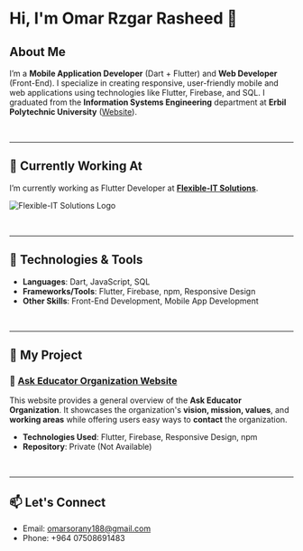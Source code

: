 # Hi, I'm Omar Rzgar Rasheed 👋

## About Me
I’m a **Mobile Application Developer** (Dart + Flutter) and **Web Developer** (Front-End). I specialize in creating responsive, user-friendly mobile and web applications using technologies like Flutter, Firebase, and SQL. I graduated from the **Information Systems Engineering** department at **Erbil Polytechnic University** ([Website](https://epu.edu.iq/)).

<br>

---

## 💼 Currently Working At
I’m currently working as Flutter Developer at [**Flexible-IT Solutions**](https://www.iflex-solutions.com/).

![Flexible-IT Solutions Logo](https://www.iflex-solutions.com/public/images/media/LogoFinal.png)

<br>

---

## 🔧 Technologies & Tools
- **Languages**: Dart, JavaScript, SQL
- **Frameworks/Tools**: Flutter, Firebase, npm, Responsive Design
- **Other Skills**: Front-End Development, Mobile App Development

<br>

---

## 🌟 My Project
### 🚀 [Ask Educator Organization Website](https://your-live-website-link.com)
This website provides a general overview of the **Ask Educator Organization**. It showcases the organization's **vision, mission, values**, and **working areas** while offering users easy ways to **contact** the organization.

- **Technologies Used**: Flutter, Firebase, Responsive Design, npm
- **Repository**: Private (Not Available)

<br>

---

## 📫 Let's Connect
- Email: [omarsorany188@gmail.com](mailto:omarsorany188@gmail.com)
- Phone: +964 07508691483

